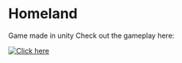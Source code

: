 # Homeland
 Game made in unity
Check out the gameplay here:

[![Click here](https://i9.ytimg.com/vi/9IE9H4BId8c/mq1.jpg?sqp=CLTG7f4F&rs=AOn4CLAblszJgtwGwGQqB9vz275LPoF17w)](https://youtu.be/9IE9H4BId8c)
